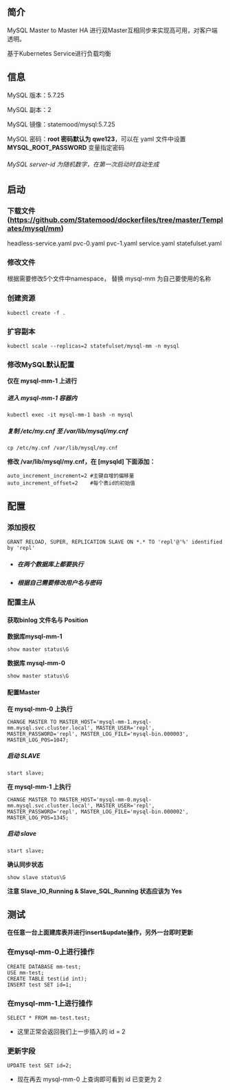## 简介
MySQL Master to Master HA 进行双Master互相同步来实现高可用，对客户端透明。

基于Kubernetes Service进行负载均衡

## 信息
MySQL 版本：5.7.25

MySQL 副本：2

MySQL 镜像：statemood/mysql:5.7.25

MySQL 密码：**root 密码默认为 qwe123**，可以在 yaml 文件中设置 **MYSQL_ROOT_PASSWORD** 变量指定密码


###### MySQL server-id 为随机数字，在第一次启动时自动生成



## 启动
### 下载文件 (https://github.com/Statemood/dockerfiles/tree/master/Templates/mysql/mm)
headless-service.yaml
pvc-0.yaml
pvc-1.yaml
service.yaml
statefulset.yaml

### 修改文件
根据需要修改5个文件中namespace， 替换 mysql-mm 为自己要使用的名称


### 创建资源

    kubectl create -f .


### 扩容副本

    kubectl scale --replicas=2 statefulset/mysql-mm -n mysql



### 修改MySQL默认配置
**仅在 mysql-mm-1 上进行**

##### 进入 mysql-mm-1 容器内

    kubectl exec -it mysql-mm-1 bash -n mysql


##### 复制 /etc/my.cnf 至 /var/lib/mysql/my.cnf

    cp /etc/my.cnf /var/lib/mysql/my.cnf



**修改 /var/lib/mysql/my.cnf，在 [mysqld] 下面添加：**

    auto_increment_increment=2 #主键自增的偏移量 
    auto_increment_offset=2    #每个表id的初始值
 



## 配置
### 添加授权

    GRANT RELOAD, SUPER, REPLICATION SLAVE ON *.* TO 'repl'@'%' identified by 'repl'


- ##### 在两个数据库上都要执行
- ##### 根据自己需要修改用户名与密码




### 配置主从
#### 获取binlog 文件名与 Position

**数据库mysql-mm-1**

    show master status\G


**数据库 mysql-mm-0**

    show master status\G


#### 配置Master

**在 mysql-mm-0 上执行**

    CHANGE MASTER TO MASTER_HOST='mysql-mm-1.mysql-mm.mysql.svc.cluster.local', MASTER_USER='repl', MASTER_PASSWORD='repl', MASTER_LOG_FILE='mysql-bin.000003', MASTER_LOG_POS=1047;


##### 启动 SLAVE

    start slave;




**在 mysql-mm-1 上执行**

    CHANGE MASTER TO MASTER_HOST='mysql-mm-0.mysql-mm.mysql.svc.cluster.local', MASTER_USER='repl', MASTER_PASSWORD='repl', MASTER_LOG_FILE='mysql-bin.000002', MASTER_LOG_POS=1345;

##### 启动 slave

    start slave;



**确认同步状态**

    show slave status\G


**注意 Slave_IO_Running & Slave_SQL_Running 状态应该为 Yes**

## 测试

**在任意一台上面建库表并进行insert&update操作，另外一台即时更新**

### 在mysql-mm-0上进行操作

    CREATE DATABASE mm-test;
    USE mm-test;
    CREATE TABLE test(id int);
    INSERT test SET id=1;



### 在mysql-mm-1上进行操作

    SELECT * FROM mm-test.test;

- 这里正常会返回我们上一步插入的 id = 2


### 更新字段

    UPDATE test SET id=2;

- 现在再去 mysql-mm-0 上查询即可看到 id 已变更为 2